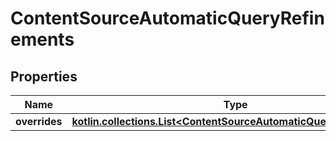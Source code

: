 
# ContentSourceAutomaticQueryRefinements

## Properties
Name | Type | Description | Notes
------------ | ------------- | ------------- | -------------
**overrides** | [**kotlin.collections.List&lt;ContentSourceAutomaticQueryRefinement&gt;**](git/workplace-search-kotlin/openapi-generator/docs/ContentSourceAutomaticQueryRefinement.md) |  | 



